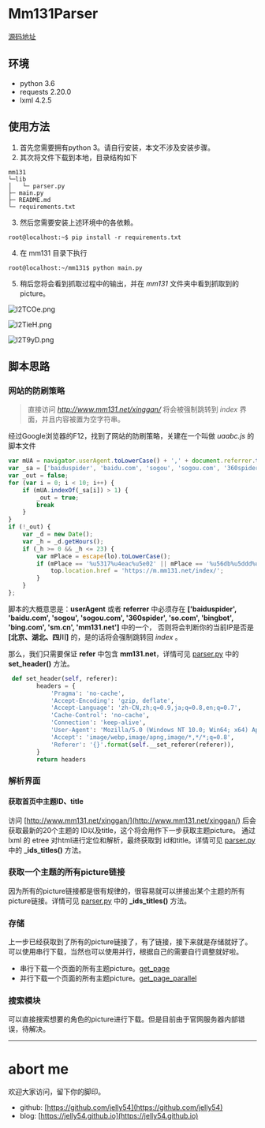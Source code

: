 # Mm131Parser

[源码地址](https://github.com/jelly54/crawler/tree/master/mm131)

## 环境

- python 3.6
- requests 2.20.0
- lxml 4.2.5

## 使用方法

1. 首先您需要拥有python 3。请自行安装，本文不涉及安装步骤。
2. 其次将文件下载到本地，目录结构如下
```
mm131
└─lib
│   └─ parser.py
├─ main.py
├─ README.md
└─ requirements.txt
```
3. 然后您需要安装上述环境中的各依赖。
```shell
root@localhost:~$ pip install -r requirements.txt
```
4. 在 mm131 目录下执行
```shell
root@localhost:~/mm131$ python main.py
```
5. 稍后您将会看到抓取过程中的输出，并在 *mm131* 文件夹中看到抓取到的picture。

![l2TCOe.png](https://upload-images.jianshu.io/upload_images/12361519-f3abced14dc6f406.png?imageMogr2/auto-orient/strip%7CimageView2/2/w/1240)

![l2TieH.png](https://upload-images.jianshu.io/upload_images/12361519-f045050bff522652.png?imageMogr2/auto-orient/strip%7CimageView2/2/w/1240)

![l2T9yD.png](https://upload-images.jianshu.io/upload_images/12361519-f4c4cf3415d7cb48.png?imageMogr2/auto-orient/strip%7CimageView2/2/w/1240)

## 脚本思路

### 网站的防刷策略

> 直接访问 *http://www.mm131.net/xinggan/* 将会被强制跳转到 *index* 界面，并且内容被置为空字符串。

经过Google浏览器的F12，找到了网站的防刷策略，关建在一个叫做 *uaabc.js* 的脚本文件

```js
var mUA = navigator.userAgent.toLowerCase() + ',' + document.referrer.toLowerCase();
var _sa = ['baiduspider', 'baidu.com', 'sogou', 'sogou.com', '360spider', 'so.com', 'bingbot', 'bing.com', 'sm.cn', 'mm131.net'];
var _out = false;
for (var i = 0; i < 10; i++) {
    if (mUA.indexOf(_sa[i]) > 1) {
        _out = true;
        break
    }
}
if (!_out) {
    var _d = new Date();
    var _h = _d.getHours();
    if (_h >= 0 && _h <= 23) {
        var mPlace = escape(lo).toLowerCase();
        if (mPlace == '%u5317%u4eac%u5e02' || mPlace == '%u56db%u5ddd%u7701' || mPlace == '%u6e56%u5317%u7701') {
            top.location.href = 'https://m.mm131.net/index/';
        }
    }
};
```

脚本的大概意思是：**userAgent** 或者 **referrer** 中必须存在 **['baiduspider', 'baidu.com', 'sogou', 'sogou.com', '360spider', 'so.com', 'bingbot', 'bing.com', 'sm.cn', 'mm131.net']** 中的一个，
否则将会判断你的当前IP是否是 **[北京、湖北、四川]** 的，是的话将会强制跳转回 *index* 。

那么，我们只需要保证 **refer** 中包含 **mm131.net**，详情可见 [parser.py](https://github.com/jelly54/crawler/blob/2cf966fb313dbaf64ded98756011f725dfde0b84/mm131/lib/parser.py#L14) 中的 **set_header()** 方法。

```python
 def set_header(self, referer):
        headers = {
            'Pragma': 'no-cache',
            'Accept-Encoding': 'gzip, deflate',
            'Accept-Language': 'zh-CN,zh;q=0.9,ja;q=0.8,en;q=0.7',
            'Cache-Control': 'no-cache',
            'Connection': 'keep-alive',
            'User-Agent': 'Mozilla/5.0 (Windows NT 10.0; Win64; x64) AppleWebKit/537.36 (KHTML, like Gecko) Chrome/64.0.3282.186 Safari/537.36',
            'Accept': 'image/webp,image/apng,image/*,*/*;q=0.8',
            'Referer': '{}'.format(self.__set_referer(referer)),
        }
        return headers
```

### 解析界面

#### 获取首页中主题ID、title

访问 [http://www.mm131.net/xinggan/](http://www.mm131.net/xinggan/) 后会获取最新的20个主题的 ID以及title，这个将会用作下一步获取主题picture。
通过lxml 的 etree 对html进行定位和解析，最终获取到 id和title。详情可见 [parser.py](https://github.com/jelly54/crawler/blob/2cf966fb313dbaf64ded98756011f725dfde0b84/mm131/lib/parser.py#L35) 中的 **_ids_titles()** 方法。

### 获取一个主题的所有picture链接

因为所有的picture链接都是很有规律的，很容易就可以拼接出某个主题的所有picture链接。详情可见 [parser.py](https://github.com/jelly54/crawler/blob/2cf966fb313dbaf64ded98756011f725dfde0b84/mm131/lib/parser.py#L59) 中的 **_ids_titles()** 方法。

### 存储

上一步已经获取到了所有的picture链接了，有了链接，接下来就是存储就好了。可以使用串行下载，当然也可以使用并行，根据自己的需要自行调整就好啦。

- 串行下载一个页面的所有主题picture。[get_page](https://github.com/jelly54/crawler/blob/2cf966fb313dbaf64ded98756011f725dfde0b84/mm131/lib/parser.py#L115)
- 并行下载一个页面的所有主题picture。[get_page_parallel](https://github.com/jelly54/crawler/blob/2cf966fb313dbaf64ded98756011f725dfde0b84/mm131/lib/parser.py#L139)

### 搜索模块

可以直接搜索想要的角色的picture进行下载。但是目前由于官网服务器内部错误，待解决。

---

# abort me

欢迎大家访问，留下你的脚印。

- github: [https://github.com/jelly54](https://github.com/jelly54)
- blog:  [https://jelly54.github.io](https://jelly54.github.io)